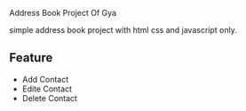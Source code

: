 Address Book Project Of Gya

simple address book project with html css and javascript only.

## Feature

- Add Contact
- Edite Contact
- Delete Contact